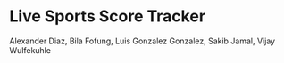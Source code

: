 # Live Sports Score Tracker  
Alexander Diaz, Bila Fofung, Luis Gonzalez Gonzalez, Sakib Jamal, Vijay Wulfekuhle
